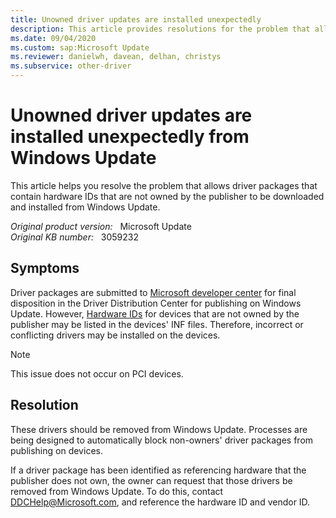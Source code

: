 ```yaml
---
title: Unowned driver updates are installed unexpectedly
description: This article provides resolutions for the problem that allows driver packages that contain hardware IDs that are not owned by the publisher to be downloaded and installed from Windows Update.
ms.date: 09/04/2020
ms.custom: sap:Microsoft Update
ms.reviewer: danielwh, davean, delhan, christys
ms.subservice: other-driver
---
```

# Unowned driver updates are installed unexpectedly from Windows Update

This article helps you resolve the problem that allows driver packages that contain hardware IDs that are not owned by the publisher to be downloaded and installed from Windows Update.

_Original product version:_ &nbsp; Microsoft Update  
_Original KB number:_ &nbsp; 3059232

## Symptoms

Driver packages are submitted to [Microsoft developer center](https://developer.microsoft.com/) for final disposition in the Driver Distribution Center for publishing on Windows Update. However, [Hardware IDs](/windows-hardware/drivers/install/hardware-ids) for devices that are not owned by the publisher may be listed in the devices' INF files. Therefore, incorrect or conflicting drivers may be installed on the devices.

> [!NOTE]
> This issue does not occur on PCI devices.

## Resolution

These drivers should be removed from Windows Update. Processes are being designed to automatically block non-owners' driver packages from publishing on devices.

If a driver package has been identified as referencing hardware that the publisher does not own, the owner can request that those drivers be removed from Windows Update. To do this, contact [DDCHelp@Microsoft.com](mailto:ddchelp@microsoft.com), and reference the hardware ID and vendor ID.
